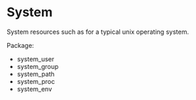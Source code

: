 # System

System resources such as for a typical unix operating system.

Package:

* system_user
* system_group
* system_path
* system_proc
* system_env

